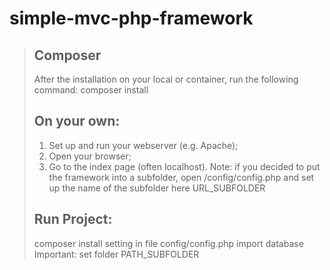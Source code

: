 ﻿# simple-mvc-php-framework
> ## Composer
> After the installation on your local or container, run the following command:
> composer install
> ## On your own:
> 1. Set up and run your webserver (e.g. Apache);
> 2. Open your browser;
> 3. Go to the index page (often localhost).
Note: if you decided to put the framework into a subfolder, open /config/config.php and set up the name of the subfolder here URL_SUBFOLDER
> ## Run Project:
> composer install
> setting in file config/config.php
> import database
> Important: set folder PATH_SUBFOLDER
